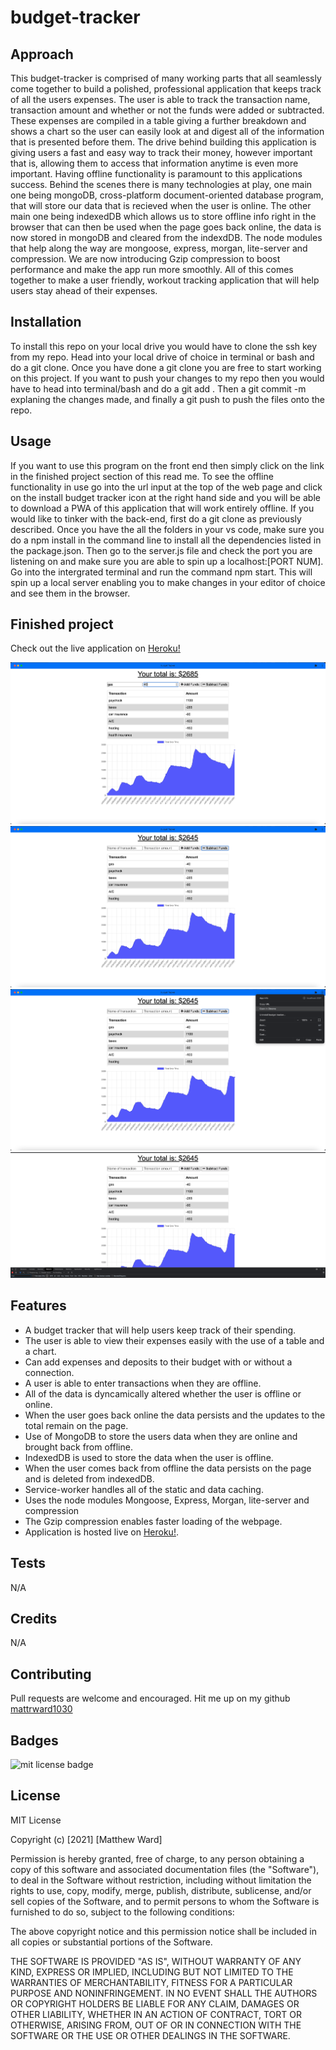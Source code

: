 # budget-tracker

## Approach 

This budget-tracker is comprised of many working parts that all seamlessly come together to build a polished, professional application that keeps track of all the users expenses. The user is able to track the transaction name, transaction amount and whether or not the funds were added or subtracted. These expenses are compiled in a table giving a further breakdown and shows a chart so the user can easily look at and digest all of the information that is presented before them. The drive behind building this application is giving users a fast and easy way to track their money, however important that is, allowing them to access that information anytime is even more important. Having offline functionality is paramount to this applications success. Behind the scenes there is many technologies at play, one main one being mongoDB, cross-platform document-oriented database program, that will store our data that is recieved when the user is online. The other main one being indexedDB which allows us to store offline info right in the browser that can then be used when the page goes back online, the data is now stored in mongoDB and cleared from the indexdDB. The node modules that help along the way are mongoose, express, morgan, lite-server and compression. We are now introducing Gzip compression to boost performance and make the app run more smoothly. All of this comes together to make a user friendly, workout tracking application that will help users stay ahead of their expenses.

## Installation

To install this repo on your local drive you would have to clone the ssh key from my repo. Head into your local drive of choice in terminal or bash and do a git clone. Once you have done a git clone you are free to start working on this project. If you want to push your changes to my repo then you would have to head into terminal/bash and do a git add . Then a git commit -m explaning the changes made, and finally a git push to push the files onto the repo. 

## Usage 

If you want to use this program on the front end then simply click on the link in the finished project section of this read me. To see the offline functionality in use go into the url input at the top of the web page and click on the install budget tracker icon at the right hand side and you will be able to download a PWA of this application that will work entirely offline. If you would like to tinker with the back-end, first do a git clone as previously described. Once you have the all the folders in your vs code, make sure you do a npm install in the command line to install all the dependencies listed in the package.json. Then go to the server.js file and check the port you are listening on and make sure you are able to spin up a localhost:[PORT NUM]. Go into the intergrated terminal and run the command npm start. This will spin up a local server enabling you to make changes in your editor of choice and see them in the browser. 

## Finished project
Check out the live application on <a href="https://ancient-taiga-78237.herokuapp.com/">Heroku!</a>

<img src="./public/assets/images/application1.png" alt="adding expense offline">
<img src="./public/assets/images/application2.png" alt="expense added">
<img src="./public/assets/images/application3.png" alt="going back online">
<img src="./public/assets/images/application4.png" alt="expense showing up when back online">

## Features
<ul>
<li>A budget tracker that will help users keep track of their spending.</li>
<li>The user is able to view their expenses easily with the use of a table and a chart.</li>
<li>Can add expenses and deposits to their budget with or without a connection.</li>
<li>A user is able to enter transactions when they are offline.</li>
<li>All of the data is dyncamically altered whether the user is offline or online.</li>
<li>When the user goes back online the data persists and the updates to the total remain on the page.</li>
<li>Use of MongoDB to store the users data when they are online and brought back from offline.</li>
<li>IndexedDB is used to store the data when the user is offline. </li>
<li>When the user comes back from offline the data persists on the page and is deleted from indexedDB. </li>
<li>Service-worker handles all of the static and data caching. </li>
<li>Uses the node modules Mongoose, Express, Morgan, lite-server and compression</li>
<li>The Gzip compression enables faster loading of the webpage.</li>
<li>Application is hosted live on <a href="https://ancient-taiga-78237.herokuapp.com/">Heroku!</a>.</li>
</ul>

## Tests
N/A 

## Credits
N/A

## Contributing

Pull requests are welcome and encouraged. Hit me up on my github <a href="https://github.com/mattrward1030">mattrward1030</a>

## Badges
 <img src="https://shields.io/badge/license-MIT-green" alt="mit license badge">

## License

MIT License

Copyright (c) [2021] [Matthew Ward]

Permission is hereby granted, free of charge, to any person obtaining a copy
of this software and associated documentation files (the "Software"), to deal
in the Software without restriction, including without limitation the rights
to use, copy, modify, merge, publish, distribute, sublicense, and/or sell
copies of the Software, and to permit persons to whom the Software is
furnished to do so, subject to the following conditions:

The above copyright notice and this permission notice shall be included in all
copies or substantial portions of the Software.

THE SOFTWARE IS PROVIDED "AS IS", WITHOUT WARRANTY OF ANY KIND, EXPRESS OR
IMPLIED, INCLUDING BUT NOT LIMITED TO THE WARRANTIES OF MERCHANTABILITY,
FITNESS FOR A PARTICULAR PURPOSE AND NONINFRINGEMENT. IN NO EVENT SHALL THE
AUTHORS OR COPYRIGHT HOLDERS BE LIABLE FOR ANY CLAIM, DAMAGES OR OTHER
LIABILITY, WHETHER IN AN ACTION OF CONTRACT, TORT OR OTHERWISE, ARISING FROM,
OUT OF OR IN CONNECTION WITH THE SOFTWARE OR THE USE OR OTHER DEALINGS IN THE
SOFTWARE.





